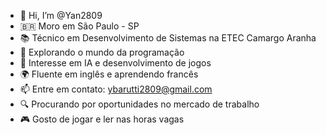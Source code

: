 - 👋 Hi, I’m @Yan2809
- 🇧🇷 Moro em São Paulo - SP
- 📚 Técnico em Desenvolvimento de Sistemas na ETEC Camargo Aranha
- 🚀 Explorando o mundo da programação
- 👀 Interesse em IA e desenvolvimento de jogos
- 🌍 Fluente em inglês e aprendendo francês
- 📫 Entre em contato: ybarutti2809@gmail.com
- 🔍 Procurando por oportunidades no mercado de trabalho
- 🎮 Gosto de jogar e ler nas horas vagas
